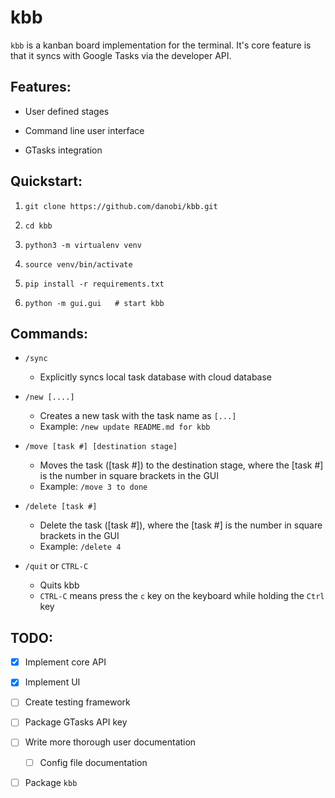 kbb
=====

`kbb` is a kanban board implementation for the terminal. It's core feature is that it syncs with Google Tasks via the developer API. 


Features:
----
- User defined stages
 
- Command line user interface

- GTasks integration


Quickstart:
----
1) `git clone https://github.com/danobi/kbb.git`

2) `cd kbb`

3) `python3 -m virtualenv venv`

4) `source venv/bin/activate`

5) `pip install -r requirements.txt`

6) `python -m gui.gui   # start kbb`


Commands:
---
- `/sync` 
  - Explicitly syncs local task database with cloud database

- `/new [....]`
  - Creates a new task with the task name as `[...]`
  - Example: `/new update README.md for kbb`

- `/move [task #] [destination stage]`
  - Moves the task ([task #]) to the destination stage, where the [task #] is the number in square brackets in the GUI
  - Example: `/move 3 to done`

- `/delete [task #]`
  - Delete the task ([task #]), where the [task #] is the number in square brackets in the GUI
  - Example: `/delete 4`

- `/quit` or `CTRL-C`
  - Quits kbb
  - `CTRL-C` means press the `c` key on the keyboard while holding the `Ctrl` key


TODO:
----
- [x] Implement core API

- [x] Implement UI

- [ ] Create testing framework

- [ ] Package GTasks API key

- [ ] Write more thorough user documentation
  - [ ] Config file documentation

- [ ] Package `kbb`

